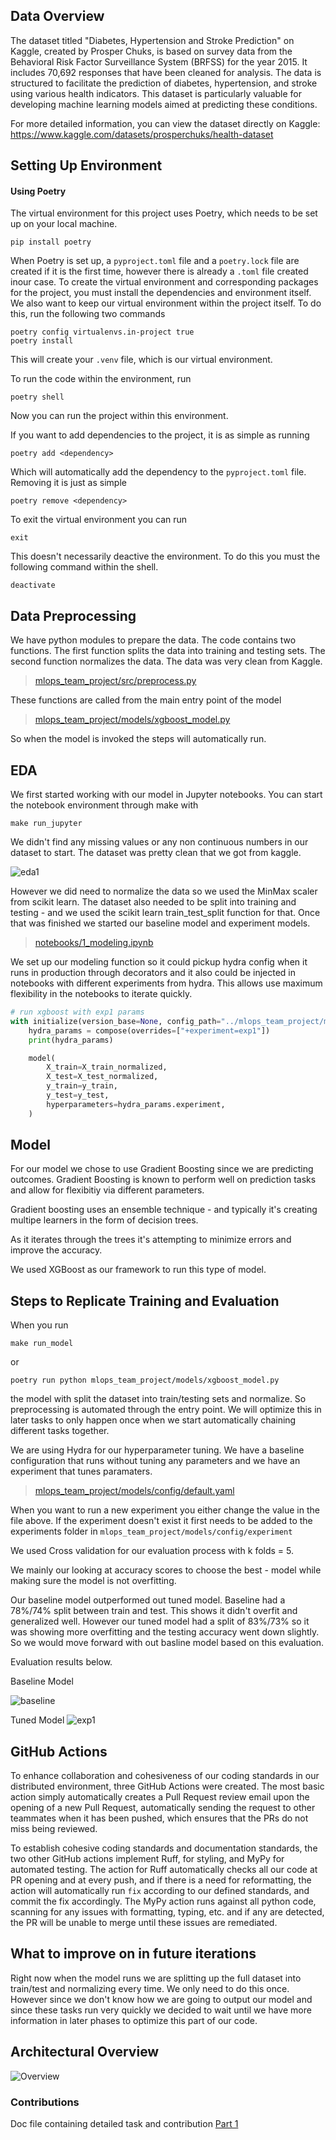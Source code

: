 ## Data Overview
The dataset titled "Diabetes, Hypertension and Stroke Prediction" on Kaggle, created by Prosper Chuks, is based on survey data from the Behavioral Risk Factor Surveillance System (BRFSS) for the year 2015. It includes 70,692 responses that have been cleaned for analysis. The data is structured to facilitate the prediction of diabetes, hypertension, and stroke using various health indicators. This dataset is particularly valuable for developing machine learning models aimed at predicting these conditions.

For more detailed information, you can view the dataset directly on Kaggle: https://www.kaggle.com/datasets/prosperchuks/health-dataset


## Setting Up Environment 
#### Using Poetry

The virtual environment for this project uses Poetry, which needs to be set up on your local machine.

```console
pip install poetry
```

When Poetry is set up, a `pyproject.toml` file and a `poetry.lock` file are created if it is the first time, however there is already a `.toml` file created inour case.
To create the virtual environment and corresponding packages for the project, you must install the dependencies and environment itself. We also want to keep our virtual environment
within the project itself. To do this, run the following two commands

```console
poetry config virtualenvs.in-project true
poetry install
```

This will create your `.venv` file, which is our virtual environment.

To run the code within the environment, run

```console
poetry shell
```

Now you can run the project within this environment.

If you want to add dependencies to the project, it is as simple as running

```console
poetry add <dependency>
```

Which will automatically add the dependency to the `pyproject.toml` file. 
Removing it is just as simple

```console
poetry remove <dependency>
```

To exit the virtual environment you can run 

```console
exit
```

This doesn't necessarily deactive the environment. To do this you must the following command within the shell.

```console
deactivate
```

## Data Preprocessing
We have python modules to prepare the data. The code contains two functions. The first function splits the data into training and testing sets. The second function normalizes the data. The data was very clean from Kaggle.

>[mlops_team_project/src/preprocess.py](mlops_team_project/src/preprocess.py)

These functions are called from the main entry point of the model 

>[mlops_team_project/models/xgboost_model.py](mlops_team_project/models/xgboost_model.py)

So when the model is invoked the steps will automatically run.

## EDA
We first started working with our model in Jupyter notebooks. You can start the notebook environment through make with

```
make run_jupyter
```

We didn't find any missing values or any non continuous numbers in our dataset to start. The dataset was pretty clean that we got from kaggle.

![eda1](images/eda1.png) 

However we did need to normalize the data so we used the MinMax scaler from scikit learn. The dataset also needed to be split into training and testing - and we used the scikit learn train_test_split function for that. Once that was finished we started our baseline model and experiment models.

>[notebooks/1_modeling.ipynb](notebooks/1_modeling.ipynb)

We set up our modeling function so it could pickup hydra config when it runs in production through decorators and it also could be injected in notebooks with different experiments from hydra. This allows use maximum flexibility in the notebooks to iterate quickly.  

```python
# run xgboost with exp1 params
with initialize(version_base=None, config_path="../mlops_team_project/models/config"):
    hydra_params = compose(overrides=["+experiment=exp1"])
    print(hydra_params)

    model(
        X_train=X_train_normalized,
        X_test=X_test_normalized,
        y_train=y_train,
        y_test=y_test,
        hyperparameters=hydra_params.experiment,
    )
```

## Model
For our model we chose to use Gradient Boosting since we are predicting outcomes. Gradient Boosting is known to perform well on prediction tasks and allow for flexibitiy via different parameters.

Gradient boosting uses an ensemble technique - and typically it's creating multipe learners in the form of decision trees.  

As it iterates through the trees it's attempting to minimize errors and improve the accuracy.  

We used XGBoost as our framework to run this type of model.

## Steps to Replicate Training and Evaluation
When you run

```
make run_model
```

or

```
poetry run python mlops_team_project/models/xgboost_model.py
```

the model with split the dataset into train/testing sets and normalize. So preprocessing is automated through the entry point. We will optimize this in later tasks to only happen once when we start automatically chaining different tasks together.  

We are using Hydra for our hyperparameter tuning. We have a baseline configuration that runs without tuning any parameters and we have an experiment that tunes paramaters.  

>[mlops_team_project/models/config/default.yaml](mlops_team_project/models/config/default.yaml)  

When you want to run a new experiment you either change the value in the file above. If the experiment doesn't exist it first needs to be added to the experiments folder in `mlops_team_project/models/config/experiment`

We used Cross validation for our evaluation process with k folds = 5.  

We mainly our looking at accuracy scores to choose the best - model while making sure the model is not overfitting.  

Our baseline model outperformed out tuned model. Baseline had a 78%/74% split between train and test. This shows it didn't overfit and generalized well. However our tuned model had a split of 83%/73% so it was showing more overfitting and the testing accuracy went down slightly. So we would move forward with out basline model based on this evaluation.  

Evaluation results below.

Baseline Model  

![baseline](images/baseline.png)  

Tuned Model 
![exp1](images/exp1.png)  

## GitHub Actions

To enhance collaboration and cohesiveness of our coding standards in our distributed environment, three GitHub Actions were created. The most basic action simply automatically creates a Pull Request review email upon the opening of a new Pull Request, automatically sending the request to other teammates when it has been pushed, which ensures that the PRs do not miss being reviewed.

To establish cohesive coding standards and documentation standards, the two other GitHub actions implement Ruff, for styling, and MyPy for automated testing. The action for Ruff automatically checks all our code at PR opening and at every push, and if there is a need for reformatting, the action will automatically run ` fix ` according to our defined standards, and commit the fix accordingly. The MyPy action runs against all python code, scanning for any issues with formatting, typing, etc. and if any are detected, the PR will be unable to merge until these issues are remediated.

## What to improve on in future iterations
Right now when the model runs we are splitting up the full dataset into train/test and normalizing every time. We only need to do this once. However since we don't know how we are going to output our model and since these tasks run very quickly we decided to wait until we have more information in later phases to optimize this part of our code.

## Architectural Overview
![Overview](images/Overview.jpg)  

### Contributions
Doc file containing detailed task and contribution
[Part 1](/docs/project_1_tasks.txt)


